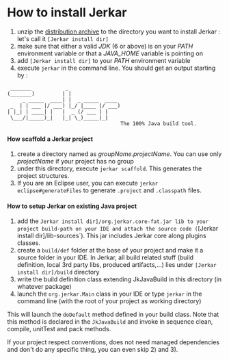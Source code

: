 # How to install Jerkar

1. unzip the [distribution archive](doc/bin/jerkar-distrib.zip) to the directory you want to install Jerkar : let's call it `[Jerkar install dir]`
2. make sure that either a valid *JDK* (6 or above) is on your _PATH_ environment variable or that a _JAVA_HOME_ variable is pointing on
3. add `[Jerkar install dir]` to your _PATH_ environment variable
4. execute `jerkar` in the command line. You should get an output starting by :
```dos
 _______           _
(_______)         | |
     _ _____  ____| |  _ _____  ____
 _  | | ___ |/ ___) |_/ |____ |/ ___)
| |_| | ____| |   |  _ (/ ___ | |
 \___/|_____)_|   |_| \_)_____|_|
                                     The 100% Java build tool.
```

#### How scaffold a Jerkar project
1. create a directory named as _groupName.projectName_. You can use only _projectName_ if your project has no group
2. under this directory, execute `jerkar scaffold`. This generates the project structures.
3. If you are an Eclipse user, you can execute `jerkar eclipse#generateFiles` to generate `.project` and `.classpath` files.

#### How to setup Jerkar on existing Java project
1. add the `Jerkar install dir]/org.jerkar.core-fat.jar lib to your project build-path on your IDE and attach the source code (`[Jerkar install dir]/lib-sources`). This jar includes Jerkar core along plugins classes.
2. create a `build/def` folder at the base of your project and make it a source folder in your IDE. In Jerkar, all build related stuff (build definition, local 3rd party libs, produced artifacts,...) lies under `[Jerkar install dir]/build` directory
3. write the build definition class extending JkJavaBuild in this directory (in whatever package)
4. launch the `org.jerkar.Main` class in your IDE or type `jerkar` in the command line (with the root of your project as working directory)

This will launch the `doDefault` method defined in your build class. Note that this method is declared in the `JkJavaBuild` and invoke in sequence clean, compile, unitTest and pack methods.

If your project respect conventions, does not need managed dependencies and don't do any specific thing, you can even skip 2) and 3).




